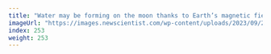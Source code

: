 ```yaml
---
title: "Water may be forming on the moon thanks to Earth’s magnetic field"
imageUrl: "https://images.newscientist.com/wp-content/uploads/2023/09/29135207/SEI_173493846.jpg?width=788"
index: 253
weight: 253
---
```

